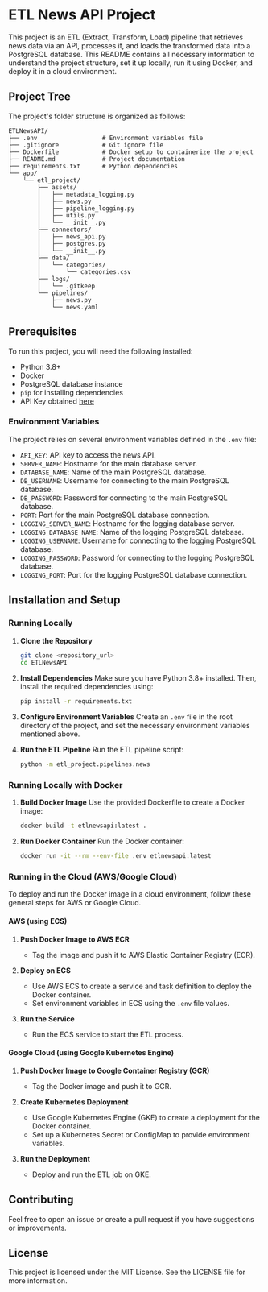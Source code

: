 # ETL News API Project

This project is an ETL (Extract, Transform, Load) pipeline that retrieves news data via an API, processes it, and loads the transformed data into a PostgreSQL database. This README contains all necessary information to understand the project structure, set it up locally, run it using Docker, and deploy it in a cloud environment.

## Project Tree

The project's folder structure is organized as follows:

```text
ETLNewsAPI/
├── .env                  # Environment variables file 
├── .gitignore            # Git ignore file
├── Dockerfile            # Docker setup to containerize the project
├── README.md             # Project documentation
├── requirements.txt      # Python dependencies
└── app/
    └── etl_project/
        ├── assets/
        │   ├── metadata_logging.py
        │   ├── news.py
        │   ├── pipeline_logging.py
        │   ├── utils.py
        │   └── __init__.py
        ├── connectors/
        │   ├── news_api.py
        │   ├── postgres.py
        │   └── __init__.py
        ├── data/
        │   └── categories/
        │       └── categories.csv
        ├── logs/
        │   └── .gitkeep
        └── pipelines/
            ├── news.py
            └── news.yaml
```

## Prerequisites

To run this project, you will need the following installed:

- Python 3.8+
- Docker
- PostgreSQL database instance
- `pip` for installing dependencies
- API Key obtained [here](https://newsapi.org)

### Environment Variables

The project relies on several environment variables defined in the `.env` file:

- `API_KEY`: API key to access the news API.
- `SERVER_NAME`: Hostname for the main database server.
- `DATABASE_NAME`: Name of the main PostgreSQL database.
- `DB_USERNAME`: Username for connecting to the main PostgreSQL database.
- `DB_PASSWORD`: Password for connecting to the main PostgreSQL database.
- `PORT`: Port for the main PostgreSQL database connection.
- `LOGGING_SERVER_NAME`: Hostname for the logging database server.
- `LOGGING_DATABASE_NAME`: Name of the logging PostgreSQL database.
- `LOGGING_USERNAME`: Username for connecting to the logging PostgreSQL database.
- `LOGGING_PASSWORD`: Password for connecting to the logging PostgreSQL database.
- `LOGGING_PORT`: Port for the logging PostgreSQL database connection.

## Installation and Setup

### Running Locally

1. **Clone the Repository**

   ```sh
   git clone <repository_url>
   cd ETLNewsAPI
   ```

2. **Install Dependencies**   Make sure you have Python 3.8+ installed. Then, install the required dependencies using:

   ```sh
   pip install -r requirements.txt
   ```

3. **Configure Environment Variables**   Create an `.env` file in the root directory of the project, and set the necessary environment variables mentioned above.

4. **Run the ETL Pipeline**   Run the ETL pipeline script:

   ```sh
   python -m etl_project.pipelines.news
   ```

### Running Locally with Docker

1. **Build Docker Image**   Use the provided Dockerfile to create a Docker image:

   ```sh
   docker build -t etlnewsapi:latest .
   ```

2. **Run Docker Container**   Run the Docker container:

   ```sh
   docker run -it --rm --env-file .env etlnewsapi:latest
   ```

### Running in the Cloud (AWS/Google Cloud)

To deploy and run the Docker image in a cloud environment, follow these general steps for AWS or Google Cloud.

#### AWS (using ECS)

1. **Push Docker Image to AWS ECR**

   - Tag the image and push it to AWS Elastic Container Registry (ECR).

2. **Deploy on ECS**

   - Use AWS ECS to create a service and task definition to deploy the Docker container.
   - Set environment variables in ECS using the `.env` file values.

3. **Run the Service**

   - Run the ECS service to start the ETL process.

#### Google Cloud (using Google Kubernetes Engine)

1. **Push Docker Image to Google Container Registry (GCR)**

   - Tag the Docker image and push it to GCR.

2. **Create Kubernetes Deployment**

   - Use Google Kubernetes Engine (GKE) to create a deployment for the Docker container.
   - Set up a Kubernetes Secret or ConfigMap to provide environment variables.

3. **Run the Deployment**

   - Deploy and run the ETL job on GKE.

## Contributing

Feel free to open an issue or create a pull request if you have suggestions or improvements.

## License

This project is licensed under the MIT License. See the LICENSE file for more information.
